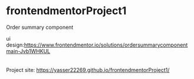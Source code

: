 # frontendmentorProject1
Order summary component <br>

ui design:https://www.frontendmentor.io/solutions/ordersummarycomponentmain-Jvb1WHKUL   <br>  <br> <br>
Project site: https://yasser22269.github.io/frontendmentorProject1/   <br>

 <img src="../master/design/active-states.jpg" alt="">
